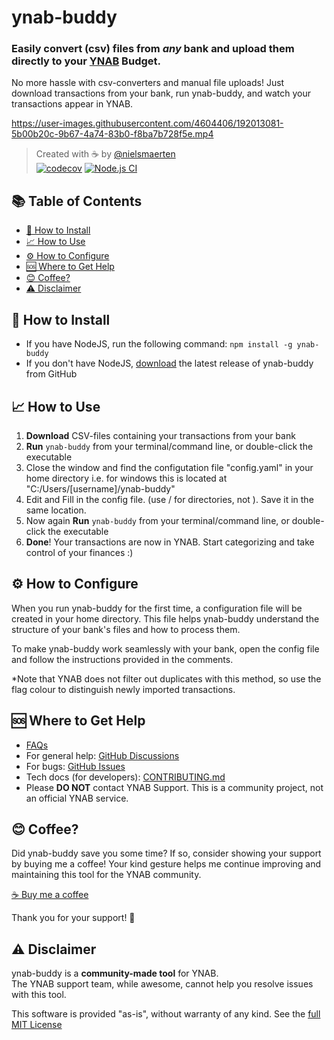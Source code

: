 # ynab-buddy

### Easily convert (csv) files from _any_ bank and upload them directly to your [YNAB](https://ynab.com) Budget.

No more hassle with csv-converters and manual file uploads! Just download transactions from your bank, run ynab-buddy, and watch your transactions appear in YNAB.

https://user-images.githubusercontent.com/4604406/192013081-5b00b20c-9b67-4a74-83b0-f8ba7b728f5e.mp4

> Created with ☕ by [@nielsmaerten](https://github.com/nielsmaerten)  
> [![codecov](https://codecov.io/gh/nielsmaerten/ynab-buddy/branch/main/graph/badge.svg?token=W3P5UTSTU6)](https://codecov.io/gh/nielsmaerten/ynab-buddy) [![Node.js CI](https://github.com/nielsmaerten/ynab-buddy/actions/workflows/node.js.yml/badge.svg)](https://github.com/nielsmaerten/ynab-buddy/actions/workflows/node.js.yml)

## 📚 Table of Contents

- [🚀 How to Install](#how-to-install)
- [📈 How to Use](#how-to-use)
- [⚙️ How to Configure](#how-to-configure)
- [🆘 Where to Get Help](#where-to-get-help)
- [😊 Coffee?](#😊-coffee)
- [⚠️ Disclaimer](#disclaimer)

## 🚀 How to Install

- If you have NodeJS, run the following command: `npm install -g ynab-buddy`
- If you don't have NodeJS, [download](https://github.com/nielsmaerten/ynab-buddy/releases/latest) the latest release of ynab-buddy from GitHub

## 📈 How to Use

1. **Download** CSV-files containing your transactions from your bank
2. **Run** `ynab-buddy` from your terminal/command line, or double-click the executable
3. Close the window and find the configutation file "config.yaml" in your home directory i.e. for windows this is located at "C:/Users/[username]/ynab-buddy"
4. Edit and Fill in the config file. (use / for directories, not \). Save it in the same location. 
5. Now again **Run** `ynab-buddy` from your terminal/command line, or double-click the executable
6. **Done**! Your transactions are now in YNAB. Start categorizing and take control of your finances :)



## ⚙️ How to Configure

When you run ynab-buddy for the first time, a configuration file will be created in your home directory. This file helps ynab-buddy understand the structure of your bank's files and how to process them.

To make ynab-buddy work seamlessly with your bank, open the config file and follow the instructions provided in the comments.

*Note that YNAB does not filter out duplicates with this method, so use the flag colour to distinguish newly imported transactions.

## 🆘 Where to Get Help

- [FAQs](./docs/FAQ.md)
- For general help: [GitHub Discussions](https://github.com/nielsmaerten/ynab-buddy/discussions)
- For bugs: [GitHub Issues](https://github.com/nielsmaerten/ynab-buddy/issues)
- Tech docs (for developers): [CONTRIBUTING.md](./CONTRIBUTING.md)
- Please **DO NOT** contact YNAB Support. This is a community project, not an official YNAB service.

## 😊 Coffee?

Did ynab-buddy save you some time? If so, consider showing your support by buying me a coffee! Your kind gesture helps me continue improving and maintaining this tool for the YNAB community.

[☕ Buy me a coffee](https://ko-fi.com/nielsmaerten)

Thank you for your support! 🙌

## ⚠️ Disclaimer

ynab-buddy is a **community-made tool** for YNAB.  
The YNAB support team, while awesome, cannot help you resolve issues with this tool.

This software is provided "as-is", without warranty of any kind. See the [full MIT License](./LICENSE)
